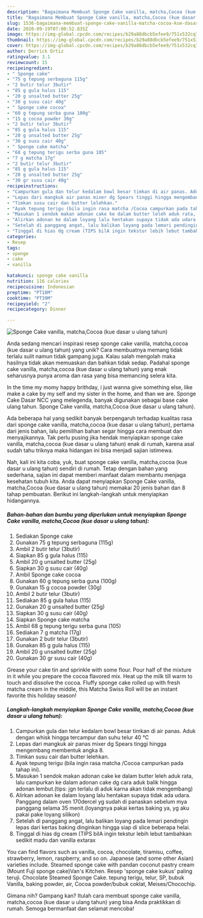 ```yaml
---
description: "Bagaimana Membuat Sponge Cake vanilla, matcha,Cocoa (kue dasar u ulang tahun) Anti Gagal"
title: "Bagaimana Membuat Sponge Cake vanilla, matcha,Cocoa (kue dasar u ulang tahun) Anti Gagal"
slug: 1536-bagaimana-membuat-sponge-cake-vanilla-matcha-cocoa-kue-dasar-u-ulang-tahun-anti-gagal
date: 2020-09-19T07:00:52.835Z
image: https://img-global.cpcdn.com/recipes/b29a88dbcb5efee9/751x532cq70/sponge-cake-vanilla-matchacocoa-kue-dasar-u-ulang-tahun-foto-resep-utama.jpg
thumbnail: https://img-global.cpcdn.com/recipes/b29a88dbcb5efee9/751x532cq70/sponge-cake-vanilla-matchacocoa-kue-dasar-u-ulang-tahun-foto-resep-utama.jpg
cover: https://img-global.cpcdn.com/recipes/b29a88dbcb5efee9/751x532cq70/sponge-cake-vanilla-matchacocoa-kue-dasar-u-ulang-tahun-foto-resep-utama.jpg
author: Derrick Ortiz
ratingvalue: 3.1
reviewcount: 15
recipeingredient:
- " Sponge cake"
- "75 g tepung serbaguna 115g"
- "2 butir telur 3butir"
- "85 g gula halus 115"
- "20 g unsalted butter 25g"
- "30 g susu cair 40g"
- " Sponge cake cocoa"
- "60 g tepung serba guna 100g"
- "15 g cocoa powder 30g"
- "2 butir telur 3butir"
- "85 g gula halus 115"
- "20 g unsalted butter 25g"
- "30 g susu cair 40g"
- " Sponge cake matcha"
- "68 g tepung terigu serba guna 105"
- "7 g matcha 17g"
- "2 butir telur 3butir"
- "85 g gula halus 115"
- "20 g unsalted butter 25g"
- "30 gr susu cair 40g"
recipeinstructions:
- "Campurkan gula dan telur kedalam bowl besar timkan di air panas. Aduk dengan whisk hingga tercampur dan suhu telur 40 ℃"
- "Lepas dari mangkuk air panas mixer dg Spears tinggi hingga mengembang membentuk angka 8."
- "Timkan susu cair dan butter lelehkan."
- "Ayak tepung terigu (bila ingin rasa matcha /Cocoa campurkan pada tahap ini)."
- "Masukan 1 sendok makan adonan cake ke dalam butter leleh aduk rata, lalu campurkan ke dalam adonan cake dg cara aduk balik hingga adonan lembut.(tips: jgn terlalu di aduk karna akan tidak mengembang)"
- "Alirkan adonan ke dalam loyang lalu hentakan supaya tidak ada udara. Panggang dalam oven 170dercel yg sudah di panaskan sebelum mya panggang selama 35 menit.(loyangnya pakai kertas baking ya, yg aku pakai pake loyang silikon)"
- "Setelah di panggang angat, lalu balikan loyang pada lemari pendingin lepas dari kertas baking dinginkan hingga siap di slice beberapa helai."
- "Tinggal di hias dg cream (TIPS bilA ingin tekstur lebih lebut tambahkan sedikit madu dan vanilla extarax"
categories:
- Resep
tags:
- sponge
- cake
- vanilla

katakunci: sponge cake vanilla 
nutrition: 116 calories
recipecuisine: Indonesian
preptime: "PT18M"
cooktime: "PT39M"
recipeyield: "2"
recipecategory: Dinner

---
```



![Sponge Cake vanilla, matcha,Cocoa (kue dasar u ulang tahun)](https://img-global.cpcdn.com/recipes/b29a88dbcb5efee9/751x532cq70/sponge-cake-vanilla-matchacocoa-kue-dasar-u-ulang-tahun-foto-resep-utama.jpg)

Anda sedang mencari inspirasi resep sponge cake vanilla, matcha,cocoa (kue dasar u ulang tahun) yang unik? Cara membuatnya memang tidak terlalu sulit namun tidak gampang juga. Kalau salah mengolah maka hasilnya tidak akan memuaskan dan bahkan tidak sedap. Padahal sponge cake vanilla, matcha,cocoa (kue dasar u ulang tahun) yang enak seharusnya punya aroma dan rasa yang bisa memancing selera kita.

In the time my momy happy brithday, i just wanna give something else, like make a cake by my self and my sister in the home, and than we are. Sponge Cake Dasar NCC yang melegenda, banyak digunakan sebagai base cake ulang tahun. Sponge Cake vanilla, matcha,Cocoa (kue dasar u ulang tahun).

Ada beberapa hal yang sedikit banyak berpengaruh terhadap kualitas rasa dari sponge cake vanilla, matcha,cocoa (kue dasar u ulang tahun), pertama dari jenis bahan, lalu pemilihan bahan segar hingga cara membuat dan menyajikannya. Tak perlu pusing jika hendak menyiapkan sponge cake vanilla, matcha,cocoa (kue dasar u ulang tahun) enak di rumah, karena asal sudah tahu triknya maka hidangan ini bisa menjadi sajian istimewa.


Nah, kali ini kita coba, yuk, buat sponge cake vanilla, matcha,cocoa (kue dasar u ulang tahun) sendiri di rumah. Tetap dengan bahan yang sederhana, sajian ini dapat memberi manfaat dalam membantu menjaga kesehatan tubuh kita. Anda dapat menyiapkan Sponge Cake vanilla, matcha,Cocoa (kue dasar u ulang tahun) memakai 20 jenis bahan dan 8 tahap pembuatan. Berikut ini langkah-langkah untuk menyiapkan hidangannya.

<!--inarticleads1-->

##### Bahan-bahan dan bumbu yang diperlukan untuk menyiapkan Sponge Cake vanilla, matcha,Cocoa (kue dasar u ulang tahun):

1. Sediakan  Sponge cake
1. Gunakan 75 g tepung serbaguna (115g)
1. Ambil 2 butir telur (3butir)
1. Siapkan 85 g gula halus (115)
1. Ambil 20 g unsalted butter (25g)
1. Siapkan 30 g susu cair (40g)
1. Ambil  Sponge cake cocoa
1. Gunakan 60 g tepung serba guna (100g)
1. Gunakan 15 g cocoa powder (30g)
1. Ambil 2 butir telur (3butir)
1. Sediakan 85 g gula halus (115)
1. Gunakan 20 g unsalted butter (25g)
1. Siapkan 30 g susu cair (40g)
1. Siapkan  Sponge cake matcha
1. Ambil 68 g tepung terigu serba guna (105)
1. Sediakan 7 g matcha (17g)
1. Gunakan 2 butir telur (3butir)
1. Gunakan 85 g gula halus (115)
1. Ambil 20 g unsalted butter (25g)
1. Gunakan 30 gr susu cair (40g)


Grease your cake tin and sprinkle with some flour. Pour half of the mixture in it while you prepare the cocoa flavored mix. Heat up the milk till warm to touch and dissolve the cocoa. Fluffy sponge cake rolled up with fresh matcha cream in the middle, this Matcha Swiss Roll will be an instant favorite this holiday season! 

<!--inarticleads2-->

##### Langkah-langkah menyiapkan Sponge Cake vanilla, matcha,Cocoa (kue dasar u ulang tahun):

1. Campurkan gula dan telur kedalam bowl besar timkan di air panas. Aduk dengan whisk hingga tercampur dan suhu telur 40 ℃
1. Lepas dari mangkuk air panas mixer dg Spears tinggi hingga mengembang membentuk angka 8.
1. Timkan susu cair dan butter lelehkan.
1. Ayak tepung terigu (bila ingin rasa matcha /Cocoa campurkan pada tahap ini).
1. Masukan 1 sendok makan adonan cake ke dalam butter leleh aduk rata, lalu campurkan ke dalam adonan cake dg cara aduk balik hingga adonan lembut.(tips: jgn terlalu di aduk karna akan tidak mengembang)
1. Alirkan adonan ke dalam loyang lalu hentakan supaya tidak ada udara. Panggang dalam oven 170dercel yg sudah di panaskan sebelum mya panggang selama 35 menit.(loyangnya pakai kertas baking ya, yg aku pakai pake loyang silikon)
1. Setelah di panggang angat, lalu balikan loyang pada lemari pendingin lepas dari kertas baking dinginkan hingga siap di slice beberapa helai.
1. Tinggal di hias dg cream (TIPS bilA ingin tekstur lebih lebut tambahkan sedikit madu dan vanilla extarax


You can find flavors such as vanilla, cocoa, chocolate, tiramisu, coffee, strawberry, lemon, raspberry, and so on. Japanese (and some other Asian) varieties include. Steamed sponge cake with pandan coconut pastry cream (Mount Fuji sponge cake)Van&#39;s Kitchen. Resep &#39;sponge cake kukus&#39; paling teruji. Chocolate Steamed Sponge Cake. tepung terigu, telur, SP, bubuk Vanilla, baking powder, air, Cocoa powder/bubuk coklat, Meises/Chocochip. 

Gimana nih? Gampang kan? Itulah cara membuat sponge cake vanilla, matcha,cocoa (kue dasar u ulang tahun) yang bisa Anda praktikkan di rumah. Semoga bermanfaat dan selamat mencoba!
